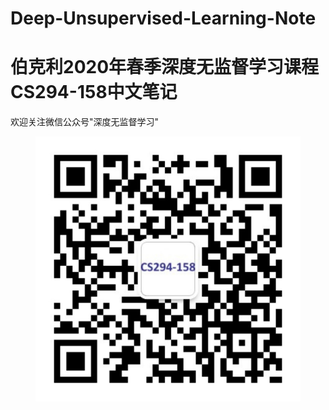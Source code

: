 # Deep-Unsupervised-Learning-Note
# 伯克利2020年春季深度无监督学习课程CS294-158中文笔记
欢迎关注微信公众号"深度无监督学习"
<center> <figure> <img src="./fig/qrcode.jpg"  width="500">
